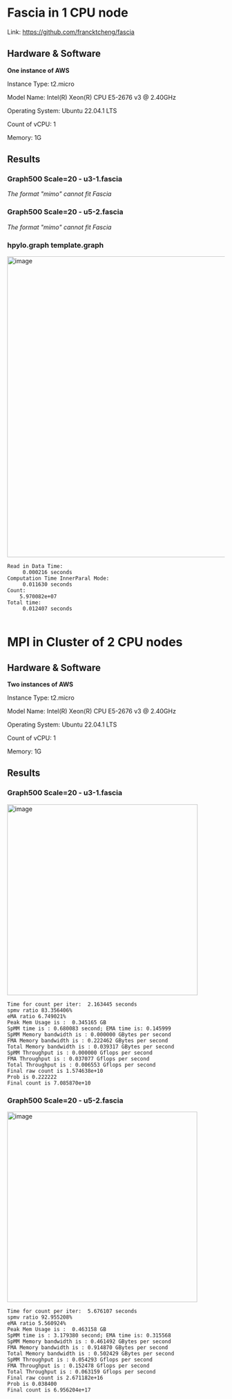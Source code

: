 # Fascia in 1 CPU node

Link: https://github.com/francktcheng/fascia


## Hardware & Software

**One instance of AWS**



Instance Type: t2.micro

Model Name: Intel(R) Xeon(R) CPU E5-2676 v3 @ 2.40GHz

Operating System: Ubuntu 22.04.1 LTS

Count of vCPU: 1

Memory: 1G





## Results




### Graph500  Scale=20 - u3-1.fascia

*The format "mimo" cannot fit Fascia*

	
	

### Graph500  Scale=20 - u5-2.fascia

*The format "mimo" cannot fit Fascia*

	
	


### hpylo.graph   template.graph
<img width="695" alt="image" src="https://user-images.githubusercontent.com/41974269/215904122-7aeb9a65-f1ca-4f94-91c9-13fa5baf2a47.png">

```
Read in Data Time:
	 0.000216 seconds
Computation Time InnerParal Mode:
	 0.011630 seconds
Count:
	5.970082e+07
Total time:
	 0.012407 seconds
   
```




# MPI in Cluster of 2 CPU nodes


## Hardware & Software

**Two instances of AWS**



Instance Type: t2.micro

Model Name: Intel(R) Xeon(R) CPU E5-2676 v3 @ 2.40GHz

Operating System: Ubuntu 22.04.1 LTS

Count of vCPU: 1

Memory: 1G


## Results




### Graph500  Scale=20 - u3-1.fascia


<img width="441" alt="image" src="https://user-images.githubusercontent.com/41974269/215671923-408c3736-97dc-46a4-a6aa-418cba40a285.png">


```
Time for count per iter:  2.163445 seconds
spmv ratio 83.356406% 
eMA ratio 6.749021% 
Peak Mem Usage is :  0.345165 GB
SpMM time is : 0.680083 second; EMA time is: 0.145999 
SpMM Memory bandwidth is : 0.000000 GBytes per second
FMA Memory bandwidth is : 0.222462 GBytes per second
Total Memory bandwidth is : 0.039317 GBytes per second
SpMM Throughput is : 0.000000 Gflops per second
FMA Throughput is : 0.037077 Gflops per second
Total Throughput is : 0.006553 Gflops per second
Final raw count is 1.574638e+10
Prob is 0.222222
Final count is 7.085870e+10
```






### Graph500  Scale=20 - u5-2.fascia

<img width="440" alt="image" src="https://user-images.githubusercontent.com/41974269/215651259-41fe68a9-70d3-4130-9224-4ec4f469e42e.png">

```
Time for count per iter:  5.676107 seconds
spmv ratio 92.955208% 
eMA ratio 5.560924% 
Peak Mem Usage is :  0.463158 GB
SpMM time is : 3.179380 second; EMA time is: 0.315568 
SpMM Memory bandwidth is : 0.461492 GBytes per second
FMA Memory bandwidth is : 0.914870 GBytes per second
Total Memory bandwidth is : 0.502429 GBytes per second
SpMM Throughput is : 0.054293 Gflops per second
FMA Throughput is : 0.152478 Gflops per second
Total Throughput is : 0.063159 Gflops per second
Final raw count is 2.671182e+16
Prob is 0.038400
Final count is 6.956204e+17
```



